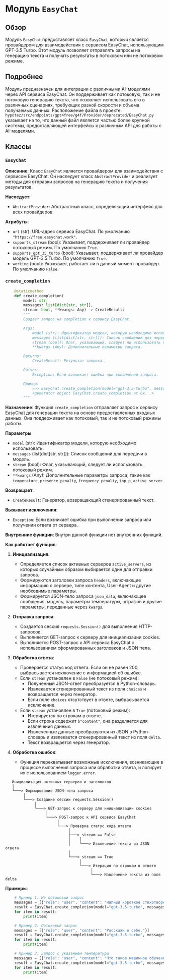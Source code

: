 # Модуль `EasyChat`

## Обзор

Модуль `EasyChat` предоставляет класс `EasyChat`, который является провайдером для взаимодействия с сервисом EasyChat, использующим GPT-3.5 Turbo. Этот модуль позволяет отправлять запросы на генерацию текста и получать результаты в потоковом или не потоковом режиме.

## Подробнее

Модуль предназначен для интеграции с различными AI-моделями через API сервиса EasyChat. Он поддерживает как потоковую, так и не потоковую генерацию текста, что позволяет использовать его в различных сценариях, требующих разной скорости и объема получаемых данных.
Расположение файла в проекте: `hypotez/src/endpoints/gpt4free/g4f/Provider/deprecated/EasyChat.py` указывает на то, что данный файл является частью более крупной системы, предоставляющей интерфейсы к различным API для работы с AI-моделями.

## Классы

### `EasyChat`

**Описание**: Класс `EasyChat` является провайдером для взаимодействия с сервисом EasyChat. Он наследует класс `AbstractProvider` и реализует методы для отправки запросов на генерацию текста и получения результатов.

**Наследует**:
- `AbstractProvider`: Абстрактный класс, определяющий интерфейс для всех провайдеров.

**Атрибуты**:
- `url` (str): URL-адрес сервиса EasyChat. По умолчанию `"https://free.easychat.work"`.
- `supports_stream` (bool): Указывает, поддерживает ли провайдер потоковый режим. По умолчанию `True`.
- `supports_gpt_35_turbo` (bool): Указывает, поддерживает ли провайдер модель GPT-3.5 Turbo. По умолчанию `True`.
- `working` (bool): Указывает, работает ли в данный момент провайдер. По умолчанию `False`.

### `create_completion`

```python
    @staticmethod
    def create_completion(
        model: str,
        messages: list[dict[str, str]],
        stream: bool, **kwargs: Any) -> CreateResult:
        """
        Создает запрос на completion к сервису EasyChat.

        Args:
            model (str): Идентификатор модели, которую необходимо использовать.
            messages (list[dict[str, str]]): Список сообщений для передачи в модель.
            stream (bool): Флаг, указывающий, следует ли использовать потоковый режим.
            **kwargs (Any): Дополнительные параметры запроса.

        Returns:
            CreateResult: Результат запроса.

        Raises:
            Exception: Если возникает ошибка при выполнении запроса.

        Пример:
            >>> EasyChat.create_completion(model="gpt-3.5-turbo", messages=[{"role": "user", "content": "Hello"}], stream=False)
            <generator object EasyChat.create_completion at 0x...>
        """
```

**Назначение**:
Функция `create_completion` отправляет запрос к сервису EasyChat для генерации текста на основе предоставленных входных данных. Она поддерживает как потоковый, так и не потоковый режимы работы.

**Параметры**:
- `model` (str): Идентификатор модели, которую необходимо использовать.
- `messages` (list[dict[str, str]]): Список сообщений для передачи в модель.
- `stream` (bool): Флаг, указывающий, следует ли использовать потоковый режим.
- `**kwargs` (Any): Дополнительные параметры запроса, такие как `temperature`, `presence_penalty`, `frequency_penalty`, `top_p`, `active_server`.

**Возвращает**:
- `CreateResult`: Генератор, возвращающий сгенерированный текст.

**Вызывает исключения**:
- `Exception`: Если возникает ошибка при выполнении запроса или получении ответа от сервера.

**Внутренние функции**:
Внутри данной функции нет внутренних функций.

**Как работает функция**:
1. **Инициализация**:
   - Определяется список активных серверов `active_servers`, из которых случайным образом выбирается один для отправки запроса.
   - Формируются заголовки запроса `headers`, включающие информацию о сервере, типе контента, User-Agent и другие необходимые параметры.
   - Формируется JSON-тело запроса `json_data`, включающее сообщения, модель, параметры температуры, штрафов и другие параметры, переданные через `kwargs`.

2. **Отправка запроса**:
   - Создается сессия `requests.Session()` для выполнения HTTP-запросов.
   - Выполняется GET-запрос к серверу для инициализации cookies.
   - Выполняется POST-запрос к API сервиса EasyChat с использованием сформированных заголовков и JSON-тела.

3. **Обработка ответа**:
   - Проверяется статус код ответа. Если он не равен 200, выбрасывается исключение с информацией об ошибке.
   - Если `stream` установлен в `False` (не потоковый режим):
     - Полученный JSON-ответ преобразуется в Python-словарь.
     - Извлекается сгенерированный текст из поля `choices` и возвращается через генератор.
     - Если поле `choices` отсутствует в ответе, выбрасывается исключение.
   - Если `stream` установлен в `True` (потоковый режим):
     - Итерируется по строкам в ответе.
     - Если строка содержит `b"content"`, она разделяется для извлечения данных.
     - Извлеченные данные преобразуются из JSON в Python-словарь и извлекается сгенерированный текст из поля `delta`.
     - Текст возвращается через генератор.

4. **Обработка ошибок**:
   - Функция перехватывает возможные исключения, возникающие в процессе выполнения запроса или обработки ответа, и логирует их с использованием `logger.error`.

```
   Инициализация активных серверов и заголовков
   │
   └───> Формирование JSON-тела запроса
        │
        └───> Создание сессии requests.Session()
             │
             └───> GET-запрос к серверу для инициализации cookies
                  │
                  └───> POST-запрос к API сервиса EasyChat
                       │
                       └───> Проверка статус кода ответа
                            │
                            ├───> stream == False
                            │    │
                            │    └───> Извлечение текста из JSON ответа
                            │
                            └───> stream == True
                                 │
                                 └───> Итерация по строкам в ответе
                                      │
                                      └───> Извлечение текста из поля delta
```

**Примеры**:

```python
    # Пример 1: Не потоковый запрос
    messages = [{"role": "user", "content": "Напиши короткое стихотворение о весне."}]
    result = EasyChat.create_completion(model="gpt-3.5-turbo", messages=messages, stream=False)
    for item in result:
        print(item)

    # Пример 2: Потоковый запрос
    messages = [{"role": "user", "content": "Расскажи о себе."}]
    result = EasyChat.create_completion(model="gpt-3.5-turbo", messages=messages, stream=True)
    for item in result:
        print(item)

    # Пример 3: Запрос с указанием температуры
    messages = [{"role": "user", "content": "Что такое машинное обучение?"}]
    result = EasyChat.create_completion(model="gpt-3.5-turbo", messages=messages, stream=False, temperature=0.7)
    for item in result:
        print(item)